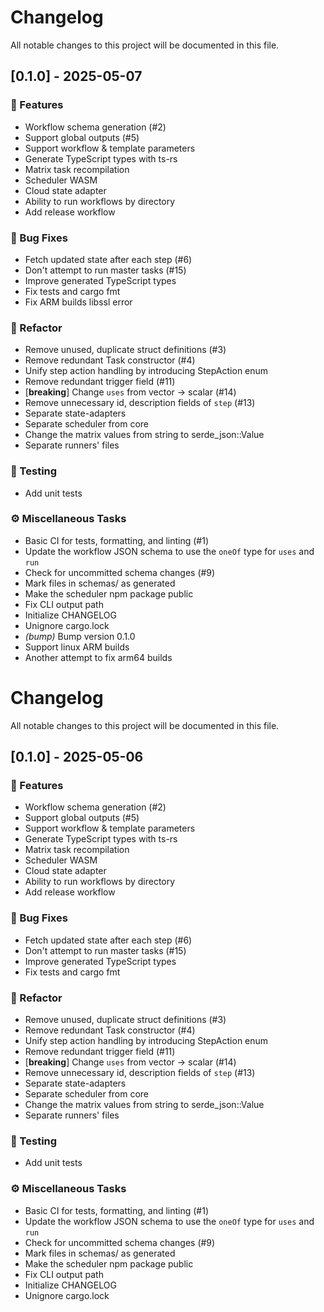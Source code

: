 # Changelog

All notable changes to this project will be documented in this file.

## [0.1.0] - 2025-05-07

### 🚀 Features

- Workflow schema generation (#2)
- Support global outputs (#5)
- Support workflow & template parameters
- Generate TypeScript types with ts-rs
- Matrix task recompilation
- Scheduler WASM
- Cloud state adapter
- Ability to run workflows by directory
- Add release workflow

### 🐛 Bug Fixes

- Fetch updated state after each step (#6)
- Don't attempt to run master tasks (#15)
- Improve generated TypeScript types
- Fix tests and cargo fmt
- Fix ARM builds libssl error

### 🚜 Refactor

- Remove unused, duplicate struct definitions (#3)
- Remove redundant Task constructor (#4)
- Unify step action handling by introducing StepAction enum
- Remove redundant trigger field (#11)
- [**breaking**] Change `uses` from vector -> scalar (#14)
- Remove unnecessary id, description fields of `step` (#13)
- Separate state-adapters
- Separate scheduler from core
- Change the matrix values from  string to serde_json::Value
- Separate runners' files

### 🧪 Testing

- Add unit tests

### ⚙️ Miscellaneous Tasks

- Basic CI for tests, formatting, and linting (#1)
- Update the workflow JSON schema to use the `oneOf` type for `uses` and `run`
- Check for uncommitted schema changes (#9)
- Mark files in schemas/ as generated
- Make the scheduler npm package public
- Fix CLI output path
- Initialize CHANGELOG
- Unignore cargo.lock
- *(bump)* Bump version 0.1.0
- Support linux ARM builds
- Another attempt to fix arm64 builds

<!-- generated by git-cliff -->
# Changelog

All notable changes to this project will be documented in this file.

## [0.1.0] - 2025-05-06

### 🚀 Features

- Workflow schema generation (#2)
- Support global outputs (#5)
- Support workflow & template parameters
- Generate TypeScript types with ts-rs
- Matrix task recompilation
- Scheduler WASM
- Cloud state adapter
- Ability to run workflows by directory
- Add release workflow

### 🐛 Bug Fixes

- Fetch updated state after each step (#6)
- Don't attempt to run master tasks (#15)
- Improve generated TypeScript types
- Fix tests and cargo fmt

### 🚜 Refactor

- Remove unused, duplicate struct definitions (#3)
- Remove redundant Task constructor (#4)
- Unify step action handling by introducing StepAction enum
- Remove redundant trigger field (#11)
- [**breaking**] Change `uses` from vector -> scalar (#14)
- Remove unnecessary id, description fields of `step` (#13)
- Separate state-adapters
- Separate scheduler from core
- Change the matrix values from  string to serde_json::Value
- Separate runners' files

### 🧪 Testing

- Add unit tests

### ⚙️ Miscellaneous Tasks

- Basic CI for tests, formatting, and linting (#1)
- Update the workflow JSON schema to use the `oneOf` type for `uses` and `run`
- Check for uncommitted schema changes (#9)
- Mark files in schemas/ as generated
- Make the scheduler npm package public
- Fix CLI output path
- Initialize CHANGELOG
- Unignore cargo.lock

<!-- generated by git-cliff -->
